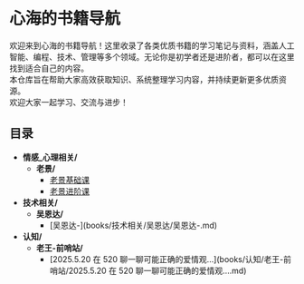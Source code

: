 # 心海的书籍导航

欢迎来到心海的书籍导航！这里收录了各类优质书籍的学习笔记与资料，涵盖人工智能、编程、技术、管理等多个领域。无论你是初学者还是进阶者，都可以在这里找到适合自己的内容。  
本仓库旨在帮助大家高效获取知识、系统整理学习内容，并持续更新更多优质资源。  
欢迎大家一起学习、交流与进步！

## 目录
<!-- AUTO_DIR_START -->
- **情感_心理相关/**
  - **老景/**
    - [老景基础课](books/情感_心理相关/老景/老景基础课.md)
    - [老景进阶课](books/情感_心理相关/老景/老景进阶课.md)
- **技术相关/**
  - **吴恩达/**
    - [吴恩达-<AI for everyone>](books/技术相关/吴恩达/吴恩达-<AI for everyone>.md)
- **认知/**
  - **老王-前哨站/**
    - [2025.5.20 在 520 聊一聊可能正确的爱情观…](books/认知/老王-前哨站/2025.5.20 在 520 聊一聊可能正确的爱情观….md)
<!-- AUTO_DIR_END -->